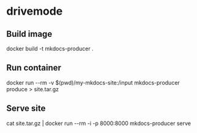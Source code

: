 # drivemode

## Build image
docker build -t mkdocs-producer .

## Run container
docker run --rm -v $(pwd)/my-mkdocs-site:/input mkdocs-producer produce > site.tar.gz

## Serve site
cat site.tar.gz | docker run --rm -i -p 8000:8000 mkdocs-producer serve